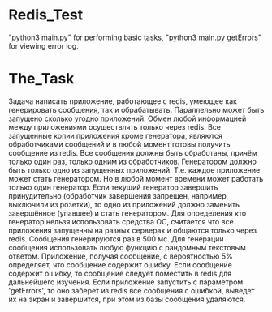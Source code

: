 # Redis_Test
"python3 main.py" for performing  basic tasks, "python3 main.py getErrors" for viewing error log.

# The_Task
Задача написать приложение, работающее с redis, умеющее как генерировать сообщения, так и обрабатывать. Параллельно может быть запущено сколько угодно приложений.
Обмен любой информацией между приложениями осуществлять только через redis.
Все запущенные копии приложения кроме генератора, являются обработчиками сообщений и в любой момент готовы получить сообщение из redis.
Все сообщения должны быть обработаны, причём только один раз, только одним из обработчиков.
Генератором должно быть только одно из запущенных приложений. Т.е. каждое приложение может стать генератором. Но в любой момент времени может работать только один генератор.
Если текущий генератор завершить принудительно (обработчик завершения запрещен, например, выключили из розетки), то одно из приложений должно заменить завершённое (упавшее) и стать генератором. Для определения кто генератор нельзя использовать средства ОС, считается что все приложения запущенны на разных серверах и общаются только через redis.
Сообщения генерируются раз в 500 мс.
Для генерации сообщения использовать любую функцию с рандомным текстовым ответом.
Приложение, получая сообщение, с вероятностью 5% определяет, что сообщение содержит ошибку.
Если сообщение содержит ошибку, то сообщение следует поместить в redis для дальнейшего изучения.
Если приложение запустить с параметром 'getErrors', то оно заберет из redis все сообщения с ошибкой, выведет их на экран и завершится, при этом из базы сообщения удаляются.
